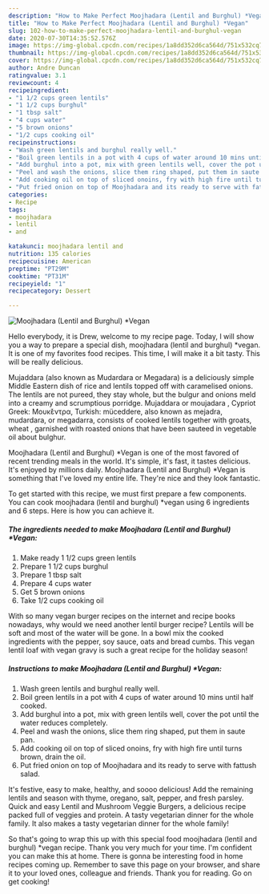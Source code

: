 ```yaml
---
description: "How to Make Perfect Moojhadara (Lentil and Burghul) *Vegan"
title: "How to Make Perfect Moojhadara (Lentil and Burghul) *Vegan"
slug: 102-how-to-make-perfect-moojhadara-lentil-and-burghul-vegan
date: 2020-07-30T14:35:52.576Z
image: https://img-global.cpcdn.com/recipes/1a8dd352d6ca564d/751x532cq70/moojhadara-lentil-and-burghul-vegan-recipe-main-photo.jpg
thumbnail: https://img-global.cpcdn.com/recipes/1a8dd352d6ca564d/751x532cq70/moojhadara-lentil-and-burghul-vegan-recipe-main-photo.jpg
cover: https://img-global.cpcdn.com/recipes/1a8dd352d6ca564d/751x532cq70/moojhadara-lentil-and-burghul-vegan-recipe-main-photo.jpg
author: Andre Duncan
ratingvalue: 3.1
reviewcount: 4
recipeingredient:
- "1 1/2 cups green lentils"
- "1 1/2 cups burghul"
- "1 tbsp salt"
- "4 cups water"
- "5 brown onions"
- "1/2 cups cooking oil"
recipeinstructions:
- "Wash green lentils and burghul really well."
- "Boil green lentils in a pot with 4 cups of water around 10 mins until half cooked."
- "Add burghul into a pot, mix with green lentils well, cover the pot until the water reduces completely."
- "Peel and wash the onions, slice them ring shaped, put them in saute pan."
- "Add cooking oil on top of sliced onoins, fry with high fire until turns brown, drain the oil."
- "Put fried onion on top of Moojhadara and its ready to serve with fattush salad."
categories:
- Recipe
tags:
- moojhadara
- lentil
- and

katakunci: moojhadara lentil and 
nutrition: 135 calories
recipecuisine: American
preptime: "PT29M"
cooktime: "PT31M"
recipeyield: "1"
recipecategory: Dessert

---
```



![Moojhadara (Lentil and Burghul) *Vegan](https://img-global.cpcdn.com/recipes/1a8dd352d6ca564d/751x532cq70/moojhadara-lentil-and-burghul-vegan-recipe-main-photo.jpg)

Hello everybody, it is Drew, welcome to my recipe page. Today, I will show you a way to prepare a special dish, moojhadara (lentil and burghul) *vegan. It is one of my favorites food recipes. This time, I will make it a bit tasty. This will be really delicious.

Mujaddara (also known as Mudardara or Megadara) is a deliciously simple Middle Eastern dish of rice and lentils topped off with caramelised onions. The lentils are not pureed, they stay whole, but the bulgur and onions meld into a creamy and scrumptious porridge. Mujaddara or moujadara , Cypriot Greek: Μουκ̌έντρα, Turkish: müceddere, also known as mejadra, mudardara, or megadarra, consists of cooked lentils together with groats, wheat , garnished with roasted onions that have been sauteed in vegetable oil about bulghur.

Moojhadara (Lentil and Burghul) *Vegan is one of the most favored of recent trending meals in the world. It's simple, it's fast, it tastes delicious. It's enjoyed by millions daily. Moojhadara (Lentil and Burghul) *Vegan is something that I've loved my entire life. They're nice and they look fantastic.


To get started with this recipe, we must first prepare a few components. You can cook moojhadara (lentil and burghul) *vegan using 6 ingredients and 6 steps. Here is how you can achieve it.

<!--inarticleads1-->

##### The ingredients needed to make Moojhadara (Lentil and Burghul) *Vegan:

1. Make ready 1 1/2 cups green lentils
1. Prepare 1 1/2 cups burghul
1. Prepare 1 tbsp salt
1. Prepare 4 cups water
1. Get 5 brown onions
1. Take 1/2 cups cooking oil


With so many vegan burger recipes on the internet and recipe books nowadays, why would we need another lentil burger recipe? Lentils will be soft and most of the water will be gone. In a bowl mix the cooked ingredients with the pepper, soy sauce, oats and bread cumbs. This vegan lentil loaf with vegan gravy is such a great recipe for the holiday season! 

<!--inarticleads2-->

##### Instructions to make Moojhadara (Lentil and Burghul) *Vegan:

1. Wash green lentils and burghul really well.
1. Boil green lentils in a pot with 4 cups of water around 10 mins until half cooked.
1. Add burghul into a pot, mix with green lentils well, cover the pot until the water reduces completely.
1. Peel and wash the onions, slice them ring shaped, put them in saute pan.
1. Add cooking oil on top of sliced onoins, fry with high fire until turns brown, drain the oil.
1. Put fried onion on top of Moojhadara and its ready to serve with fattush salad.


It&#39;s festive, easy to make, healthy, and soooo delicious! Add the remaining lentils and season with thyme, oregano, salt, pepper, and fresh parsley. Quick and easy Lentil and Mushroom Veggie Burgers, a delicious recipe packed full of veggies and protein. A tasty vegetarian dinner for the whole family. It also makes a tasty vegetarian dinner for the whole family! 

So that's going to wrap this up with this special food moojhadara (lentil and burghul) *vegan recipe. Thank you very much for your time. I'm confident you can make this at home. There is gonna be interesting food in home recipes coming up. Remember to save this page on your browser, and share it to your loved ones, colleague and friends. Thank you for reading. Go on get cooking!
